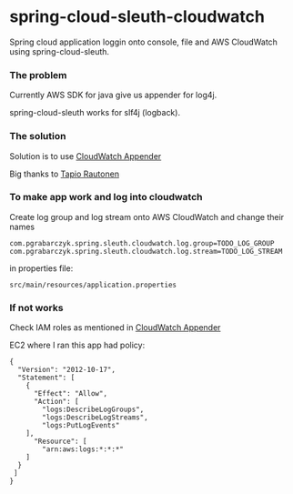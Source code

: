 # spring-cloud-sleuth-cloudwatch
Spring cloud application loggin onto console, file and AWS CloudWatch using spring-cloud-sleuth.

### The problem
Currently AWS SDK for java give us appender for log4j.

spring-cloud-sleuth works for slf4j (logback).

### The solution
Solution is to use [CloudWatch Appender](https://github.com/trautonen/logback-ext/tree/master/logback-ext-cloudwatch-appender)

Big thanks to [Tapio Rautonen](https://github.com/trautonen)

### To make app work and log into cloudwatch
Create log group and log stream onto AWS CloudWatch and change their names

```
com.pgrabarczyk.spring.sleuth.cloudwatch.log.group=TODO_LOG_GROUP
com.pgrabarczyk.spring.sleuth.cloudwatch.log.stream=TODO_LOG_STREAM
```
in properties file:

```
src/main/resources/application.properties
```



### If not works
Check IAM roles as mentioned in [CloudWatch Appender](https://github.com/trautonen/logback-ext/tree/master/logback-ext-cloudwatch-appender)

EC2 where I ran this app had policy:
```
{
  "Version": "2012-10-17",
  "Statement": [
    {
      "Effect": "Allow",
      "Action": [
        "logs:DescribeLogGroups",
        "logs:DescribeLogStreams",
        "logs:PutLogEvents"
    ],
      "Resource": [
        "arn:aws:logs:*:*:*"
    ]
  }
 ]
}
```
